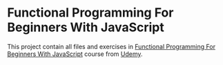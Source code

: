 # Functional Programming For Beginners With JavaScript

This project contain all files and exercises in [Functional Programming For Beginners With JavaScript](https://www.udemy.com/functional-programming-for-beginners-with-javascript/) course from [Udemy](https://www.udemy.com/).

